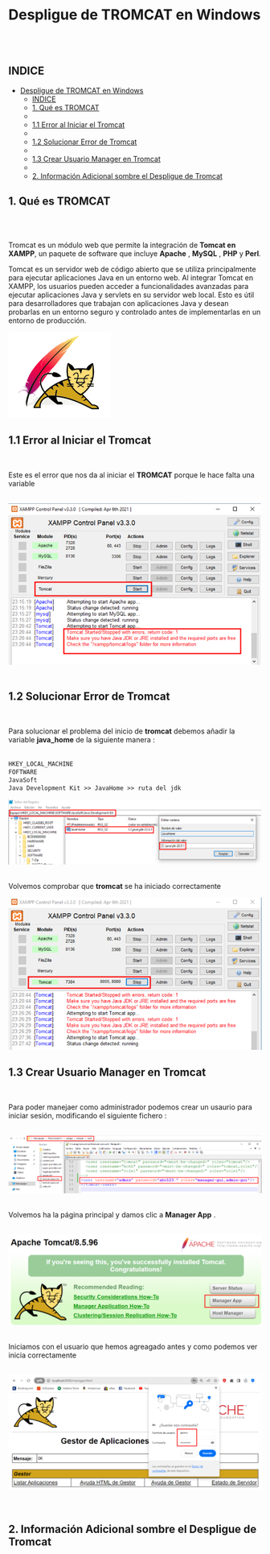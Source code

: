 # Despligue de TROMCAT en Windows 
<br><br>
## INDICE 

- [Despligue de TROMCAT en Windows](#despligue-de-tromcat-en-windows)
  - [INDICE](#indice)
  - [1. Qué es TROMCAT](#1-qué-es-tromcat)
  - [](#)
  - [1.1 Error al Iniciar el Tromcat](#11-error-al-iniciar-el-tromcat)
  - [](#-1)
  - [1.2 Solucionar Error de Tromcat](#12-solucionar-error-de-tromcat)
  - [](#-2)
  - [1.3 Crear Usuario Manager en Tromcat](#13-crear-usuario-manager-en-tromcat)
  - [](#-3)
  - [2. Información Adicional sombre el Despligue de Tromcat](#2-información-adicional-sombre-el-despligue-de-tromcat)



## 1. Qué es TROMCAT 
<br><br>

Tromcat es un módulo web que permite la integración de **Tomcat en XAMPP**, un paquete de software que incluye **Apache** , **MySQL** , **PHP** y **Perl**. 

Tomcat es un servidor web de código abierto que se utiliza principalmente para ejecutar aplicaciones Java en un entorno web. Al integrar Tomcat en XAMPP, los usuarios pueden acceder a funcionalidades avanzadas para ejecutar aplicaciones Java y servlets en su servidor web local. Esto es útil para desarrolladores que trabajan con aplicaciones Java y desean probarlas en un entorno seguro y controlado antes de implementarlas en un entorno de producción.

![Logo Tromcat](./img/logo_tromcat.png)

##
## 1.1 Error al Iniciar el Tromcat 
<br>

Este es el error que nos da al iniciar el **TROMCAT** porque le hace falta una variable 
<br><br>


![Error al Iniciar Tromcat](./img/1_error_tromcat.png)
<br><br>

##
## 1.2 Solucionar Error de Tromcat 
<br>

Para solucionar el problema del inicio de **tromcat** debemos añadir la variable **java_home** de la siguiente manera : 
<br><br>

~~~
HKEY_LOCAL_MACHINE
FOFTWARE
JavaSoft
Java Development Kit >> JavaHome >> ruta del jdk
~~~



![Creción de Directorios](./img/1_variable_java_home.png)
<br><br>

Volvemos comprobar que **tromcat** se ha iniciado correctamente
<br>

![Tromcat iniciado correctamente](./img/2_variable_java_home.png)


##
## 1.3 Crear Usuario Manager en Tromcat
<br>


Para poder manejaer como administrador podemos crear un usaurio para iniciar sesión, modificando el siguiente fichero :
<br><br>

![Tromcat crear usuario 1](./img/1_crear_usuarios_tromcat.png)
<br><br>

Volvemos ha la página principal y damos clic a **Manager App** . 
<br><br>

![Tromcat crear usuario 2](./img/2_crear_usuarios_tromcat.png)
<br><br>

Iniciamos con el usuario que hemos agreagado antes y como podemos ver inicia correctamente 
<br><br>

![Tromcat crear usuario 3](./img/3_crear_usuarios_tromcat.png)
<br><br><br>


##
## 2. Información Adicional sombre el Despligue de Tromcat 

